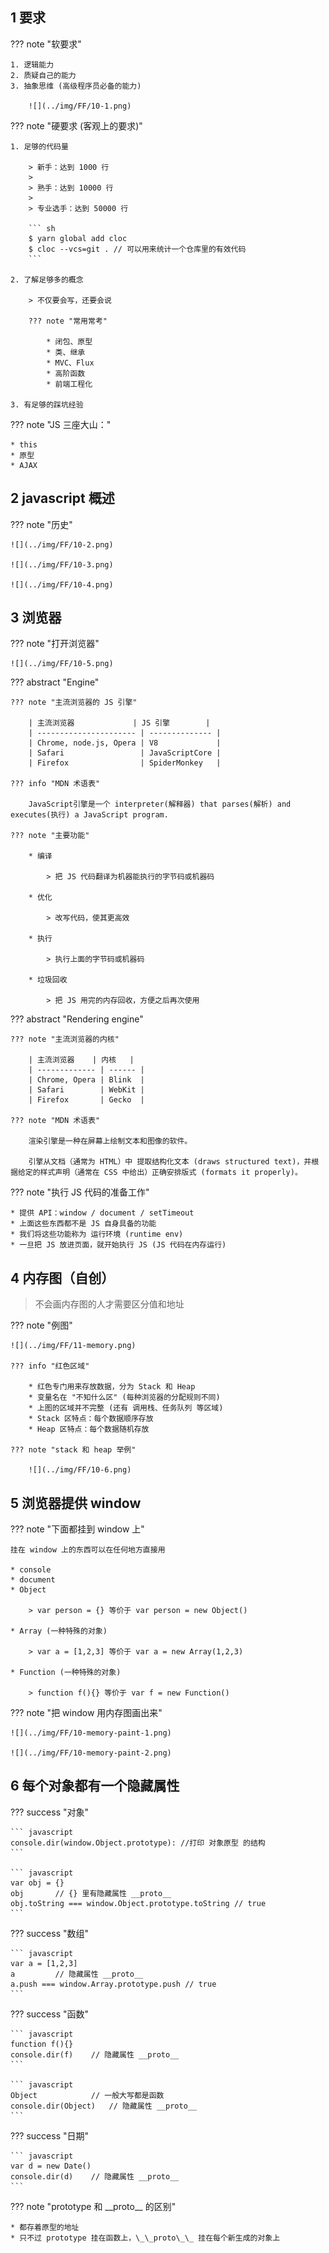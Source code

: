 
## 1 要求

??? note "软要求"
  
    1. 逻辑能力
    2. 质疑自己的能力
    3. 抽象思维 (高级程序员必备的能力)

        ![](../img/FF/10-1.png)

??? note "硬要求 (客观上的要求)"

    1. 足够的代码量
   
        > 新手：达到 1000 行
        >
        > 熟手：达到 10000 行
        >
        > 专业选手：达到 50000 行

        ``` sh
        $ yarn global add cloc
        $ cloc --vcs=git . // 可以用来统计一个仓库里的有效代码
        ```

    2. 了解足够多的概念

        > 不仅要会写，还要会说

        ??? note "常用常考"

            * 闭包、原型
            * 类、继承
            * MVC、Flux
            * 高阶函数
            * 前端工程化 

    3. 有足够的踩坑经验

??? note "JS 三座大山："

    * this
    * 原型
    * AJAX

## 2 javascript 概述

??? note "历史"

    ![](../img/FF/10-2.png)

    ![](../img/FF/10-3.png)

    ![](../img/FF/10-4.png)

## 3 浏览器 

??? note "打开浏览器"

    ![](../img/FF/10-5.png)

??? abstract "Engine"

    ??? note "主流浏览器的 JS 引擎"

        | 主流浏览器             | JS 引擎        |
        | ---------------------- | -------------- |
        | Chrome, node.js, Opera | V8             |
        | Safari                 | JavaScriptCore |
        | Firefox                | SpiderMonkey   |

    ??? info "MDN 术语表"

        JavaScript引擎是一个 interpreter(解释器) that parses(解析) and executes(执行) a JavaScript program.

    ??? note "主要功能"
    
        * 编译

            > 把 JS 代码翻译为机器能执行的字节码或机器码

        * 优化

            > 改写代码，使其更高效

        * 执行

            > 执行上面的字节码或机器码

        * 垃圾回收

            > 把 JS 用完的内存回收，方便之后再次使用


??? abstract "Rendering engine"

    ??? note "主流浏览器的内核"

        | 主流浏览器    | 内核   |
        | ------------- | ------ |
        | Chrome, Opera | Blink  |
        | Safari        | WebKit |
        | Firefox       | Gecko  |

    ??? note "MDN 术语表"

        渲染引擎是一种在屏幕上绘制文本和图像的软件。
    
        引擎从文档（通常为 HTML）中 提取结构化文本 (draws structured text)，并根据给定的样式声明（通常在 CSS 中给出）正确安排版式 (formats it properly)。
    
    
??? note "执行 JS 代码的准备工作"

    * 提供 API：window / document / setTimeout
    * 上面这些东西都不是 JS 自身具备的功能
    * 我们将这些功能称为 运行环境 (runtime env)
    * 一旦把 JS 放进页面，就开始执行 JS (JS 代码在内存运行)

## 4 内存图（自创）

> 不会画内存图的人才需要区分值和地址

??? note "例图"

    ![](../img/FF/11-memory.png)

    ??? info "红色区域"

        * 红色专门用来存放数据，分为 Stack 和 Heap
        * 变量名在 "不知什么区" (每种浏览器的分配规则不同)
        * 上图的区域并不完整 (还有 调用栈、任务队列 等区域)
        * Stack 区特点：每个数据顺序存放
        * Heap 区特点：每个数据随机存放

    ??? note "stack 和 heap 举例"

        ![](../img/FF/10-6.png)

## 5 浏览器提供 window

??? note "下面都挂到 window 上"

    挂在 window 上的东西可以在任何地方直接用

    * console
    * document
    * Object
    
        > var person = {} 等价于 var person = new Object()
    
    * Array (一种特殊的对象)
    
        > var a = [1,2,3] 等价于 var a = new Array(1,2,3)
    
    * Function (一种特殊的对象)
    
        > function f(){} 等价于 var f = new Function()

??? note "把 window 用内存图画出来"

    ![](../img/FF/10-memory-paint-1.png)

    ![](../img/FF/10-memory-paint-2.png)

## 6 每个对象都有一个隐藏属性

??? success "对象"

    ``` javascript
    console.dir(window.Object.prototype): //打印 对象原型 的结构
    ```

    ``` javascript
    var obj = {}
    obj       // {} 里有隐藏属性 __proto__
    obj.toString === window.Object.prototype.toString // true
    ```

??? success "数组"

    ``` javascript
    var a = [1,2,3]
    a         // 隐藏属性 __proto__
    a.push === window.Array.prototype.push // true
    ```

??? success "函数"

    ``` javascript
    function f(){}
    console.dir(f)    // 隐藏属性 __proto__
    ```

    ``` javascript
    Object            // 一般大写都是函数
    console.dir(Object)   // 隐藏属性 __proto__
    ```

??? success "日期"

    ``` javascript
    var d = new Date()
    console.dir(d)    // 隐藏属性 __proto__
    ```

??? note "prototype 和 \_\_proto\_\_ 的区别"

    * 都存着原型的地址
    * 只不过 prototype 挂在函数上，\_\_proto\_\_ 挂在每个新生成的对象上 








